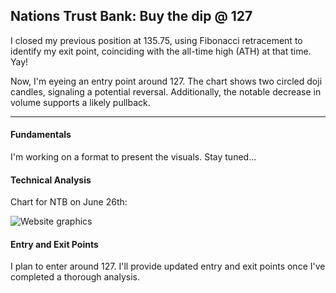 ## Nations Trust Bank: Buy the dip @ 127

I closed my previous position at 135.75, using Fibonacci retracement to identify my exit point, coinciding with the all-time high (ATH) at that time. Yay!

Now, I'm eyeing an entry point around 127. The chart shows two circled doji candles, signaling a potential reversal. Additionally, the notable decrease in volume supports a likely pullback.

---

#### Fundamentals

I'm working on a format to present the visuals. Stay tuned...

#### Technical Analysis

Chart for NTB on June 26th:

![Website graphics](https://github.com/stockpickslk/stockpickslk.github.io/assets/173802017/476e58d6-f93d-4dac-a234-2353d177aec2)


#### Entry and Exit Points

I plan to enter around 127. I'll provide updated entry and exit points once I've completed a thorough analysis.
